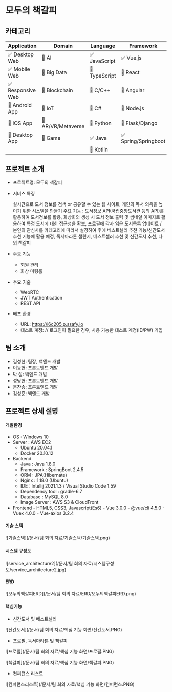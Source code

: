 # 모두의 책갈피

<!-- 필수 항목 -->

## 카테고리

| Application | Domain | Language | Framework |
| ---- | ---- | ---- | ---- |
| :white_check_mark: Desktop Web | :black_square_button: AI | :white_check_mark: JavaScript | :white_check_mark: Vue.js |
| :white_check_mark: Mobile Web | :black_square_button: Big Data | :black_square_button: TypeScript | :black_square_button: React |
| :white_check_mark: Responsive Web | :black_square_button: Blockchain | :black_square_button: C/C++ | :black_square_button: Angular |
| :black_square_button: Android App | :black_square_button: IoT | :black_square_button: C# | :black_square_button: Node.js |
| :black_square_button: iOS App | :black_square_button: AR/VR/Metaverse | :black_square_button: Python | :black_square_button: Flask/Django |
| :black_square_button: Desktop App | :black_square_button: Game | :white_check_mark: Java | :white_check_mark: Spring/Springboot |
| | | :black_square_button: Kotlin | |



## 프로젝트 소개

* 프로젝트명: 모두의 책갈피

* 서비스 특징

  실시간으로 도서 정보를 검색 or 공유할 수 있는 웹 사이트, 개인의 독서 의욕을 높이기 위한 시스템을 만들기 주요 기능 : 도서정보 API(국립중앙도서관 등의 API)를 활용하여 도서정보를 활용, 화상회의 생성 시  도서 정보 출력 및 썸네일 이미지로 활용하여 특정 도서에 대한 접근성을 확보, 프로필에 각자 읽은 도서목록 업데이트 / 본인의 관심사를 카테고리에 따라서 설정하여 후에 베스트셀러 추천 기능/신간도서 추천 기능에 활용 예정, 독서마라톤 챌린지, 베스트셀러 추천 및 신간도서 추천, 나의 책갈피 

* 주요 기능
  - 회원 관리
  - 화상 미팅룸
  
* 주요 기술
  - WebRTC
  - JWT Authentication
  - REST API
  
* 배포 환경
  - URL: https://i6c205.p.ssafy.io
  - 테스트 계정: // 로그인이 필요한 경우, 사용 가능한 테스트 계정(ID/PW) 기입



## 팀 소개
* 김성현: 팀장, 백엔드 개발
* 이동현: 프론트엔드 개발
* 박 설: 백엔드 개발
* 성당현: 프론트엔드 개발
* 문찬송: 프론트엔드 개발
* 김성준: 백엔드 개발



## 프로젝트 상세 설명

#### 개발환경

- OS : Windows 10
- Server : AWS EC2
  - Ubuntu 20.04.1
  - Docker 20.10.12
- Backend
  - Java : Java 1.8.0
  - Framework : SpringBoot 2.4.5
  - ORM : JPA(Hibernate)
  - Nginx : 1.18.0 (Ubuntu)
  - IDE : Intellij 2021.1.3 / Visual Studio Code 1.59
  - Dependency tool : gradle-6.7
  - Database : MySQL 8.0
  - Image Server : AWS S3 & CloudFront
- Frontend - HTML5, CSS3, Javascript(Es6) - Vue 3.0.0 - @vue/cli 4.5.0 - Vuex 4.0.0 - Vue-axios 3.2.4



#### 기술 스택 

![기술스택](/문서/팀 회의 자료/기술스택/기술스택.png)



#### 시스템 구성도

![service_architecture2](/문서/팀 회의 자료/시스템구성도/service_architecture2.jpg)



#### ERD

![모두의책갈피ERD](/문서/팀 회의 자료/ERD/모두의책갈피ERD.png)





#### 핵심기능
- 신간도서 및 베스트셀러

![신간도서](/문서/팀 회의 자료/핵심 기능 화면/신간도서.PNG)

- 프로필, 독서마라톤 및 책갈피

![프로필](/문서/팀 회의 자료/핵심 기능 화면/프로필.PNG)

![책갈피](/문서/팀 회의 자료/핵심 기능 화면/책갈피.PNG)

- 컨퍼런스 리스트

![컨퍼런스리스트](/문서/팀 회의 자료/핵심 기능 화면/컨퍼런스.PNG)


